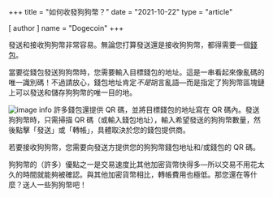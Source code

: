 +++
title = "如何收發狗狗幣？"
date = "2021-10-22"
type = "article"

[ author ]
  name = "Dogecoin"
+++

發送和接收狗狗幣非常容易。無論您打算發送還是接收狗狗幣，都得需要一個[錢包](/zh-tw/dogepedia/articles/how-do-i-get-a-wallet)。

當要從錢包發送狗狗幣時，您需要輸入目標錢包的地址。這是一串看起來像亂碼的唯一識別碼！不過請放心，錢包地址肯定*不是*胡言亂語—而是指定了狗狗幣區塊鏈上可以發送和儲存狗狗幣的唯一目的地。

![image info](/assets/images/dogepedia/2.png)
許多錢包還提供 QR 碼，並將目標錢包的地址寫在 QR 碼內。發送狗狗幣時，只需掃描 QR 碼（或輸入錢包地址），輸入希望發送的狗狗幣數量，然後點擊「發送」或「轉帳」，具體取決於您的錢包提供商。

若要接收狗狗幣，您需要向發送方提供您的狗狗幣錢包地址和/或錢包的 QR 碼。

狗狗幣的（許多）優點之一是交易速度比其他加密貨幣快得多—所以交易不用花太久的時間就能夠被確認。與其他加密貨幣相比，轉帳費用也極低。那您還在等什麼？送人一些狗狗幣吧！